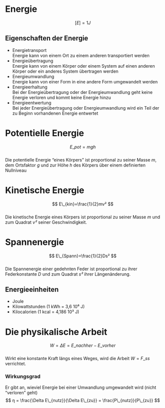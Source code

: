  # Energie   
$$
[E] = 1J
$$   
 ## Eigenschaften der Energie   
- Energietransport   
    Energie kann von einem Ort zu einem anderen transportiert werden   
- Energieübertragung   
    Energie kann von einem Körper oder einem System auf einen anderen Körper oder ein anderes System übertragen werden   
- Energieumwandlung   
    Energie kann von einer Form in eine andere Form umgewandelt werden   
- Energieerhaltung   
    Bei der Energieübertragung oder der Energieumwandlung geht keine Energie verloren und kommt keine Energie hinzu   
- Energieentwertung   
    Bei jeder Energieübertragung oder Energieumwandlung wird ein Teil der zu Beginn vorhandenen Energie entwertet   
   
 # Potentielle Energie   
$$
E\_{pot} = mgh
$$   
Die potentielle Energie “eines Körpers” ist proportional zu seiner Masse *m*, dem Ortsfaktor *g* und zur Höhe *h* des Körpers über einem definierten Nullniveau   
 # Kinetische Energie   
$$
E\_{kin}=\frac{1}{2}mv²
$$   
Die kinetische Energie eines Körpers ist proportional zu seiner Masse *m* und zum Quadrat *v²* seiner Geschwindigkeit.   
 # Spannenergie   
$$
E\_{Spann}=\frac{1}{2}Ds²
$$   
Die Spannenergie einer gedehnten Feder ist proportional zu ihrer Federkonstante *D* und zum Quadrat *s²* ihrer Längenänderung.   
 ## Energieeinheiten   
- Joule   
- Kilowattstunden (1 kWh = 3,6  10⁶ J)   
- Kilocalorien (1 kcal = 4,186  10³ J)   
   
 # Die physikalische Arbeit   
$$
W = \Delta E = E\_{nachher} - E\_{vorher}
$$   
Wirkt eine konstante Kraft längs eines Weges, wird die Arbeit $W = F\_ss$ verrichtet.   
 ### Wirkungsgrad   
Er gibt an, wieviel Energie bei einer Umwandlung umgewandelt wird (nicht “verloren” geht)   
$$
η = \frac{\Delta E\_{nutz}}{\Delta E\_{zu}} = \frac{P\_{nutz}}{P\_{zu}}
$$   
